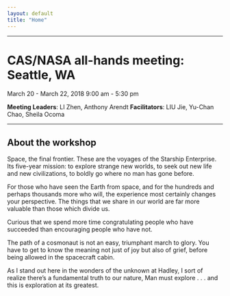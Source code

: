 ```yaml
---
layout: default
title: "Home"
---
```


---

# CAS/NASA all-hands meeting: Seattle, WA

March 20 - March 22, 2018
9:00 am - 5:30 pm

**Meeting Leaders**: LI Zhen, Anthony Arendt
**Facilitators**: LIU Jie, Yu-Chan Chao, Sheila Ocoma

---

## About the workshop

Space, the final frontier. These are the voyages of the Starship Enterprise. Its five-year mission: to explore strange new worlds, to seek out new life and new civilizations, to boldly go where no man has gone before.

For those who have seen the Earth from space, and for the hundreds and perhaps thousands more who will, the experience most certainly changes your perspective. The things that we share in our world are far more valuable than those which divide us.

Curious that we spend more time congratulating people who have succeeded than encouraging people who have not.

The path of a cosmonaut is not an easy, triumphant march to glory. You have to get to know the meaning not just of joy but also of grief, before being allowed in the spacecraft cabin.

As I stand out here in the wonders of the unknown at Hadley, I sort of realize there’s a fundamental truth to our nature, Man must explore . . . and this is exploration at its greatest.

